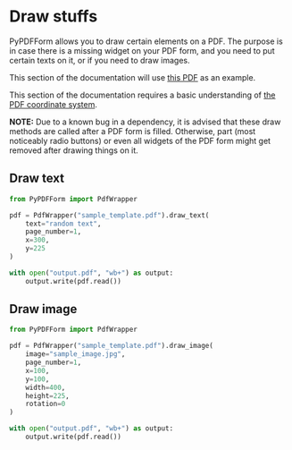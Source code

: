 # Draw stuffs

PyPDFForm allows you to draw certain elements on a PDF. The purpose is in case there is a missing widget on your PDF 
form, and you need to put certain texts on it, or if you need to draw images.

This section of the documentation will use 
[this PDF](https://github.com/chinapandaman/PyPDFForm/raw/master/pdf_samples/sample_template.pdf) as an example.

This section of the documentation requires a basic understanding of [the PDF coordinate system](coordinate.md).

**NOTE:** Due to a known bug in a dependency, it is advised that these draw methods are called after 
a PDF form is filled. Otherwise, part (most noticeably radio buttons) or even all widgets of the PDF form might 
get removed after drawing things on it.

## Draw text

```python
from PyPDFForm import PdfWrapper

pdf = PdfWrapper("sample_template.pdf").draw_text(
    text="random text",
    page_number=1,
    x=300,
    y=225
)

with open("output.pdf", "wb+") as output:
    output.write(pdf.read())
```

## Draw image

```python
from PyPDFForm import PdfWrapper

pdf = PdfWrapper("sample_template.pdf").draw_image(
    image="sample_image.jpg",
    page_number=1,
    x=100,
    y=100,
    width=400,
    height=225,
    rotation=0
)

with open("output.pdf", "wb+") as output:
    output.write(pdf.read())
```
